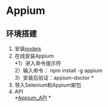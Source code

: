 # Appium  
## 环境搭建  
1. 安装[nodejs](http://www.nodejs.org/download/ "Node.js")  
2. 在线安装Appium  
*1）进入命令提示符  
2）输入命令： npm install -g appium  
3）安装后验证：appium-doctor *
3. 导入Selenium和Appium架包  
4. API  
*[Appium_API](http://appium.github.io/java-client/ "Appium_API")  *



